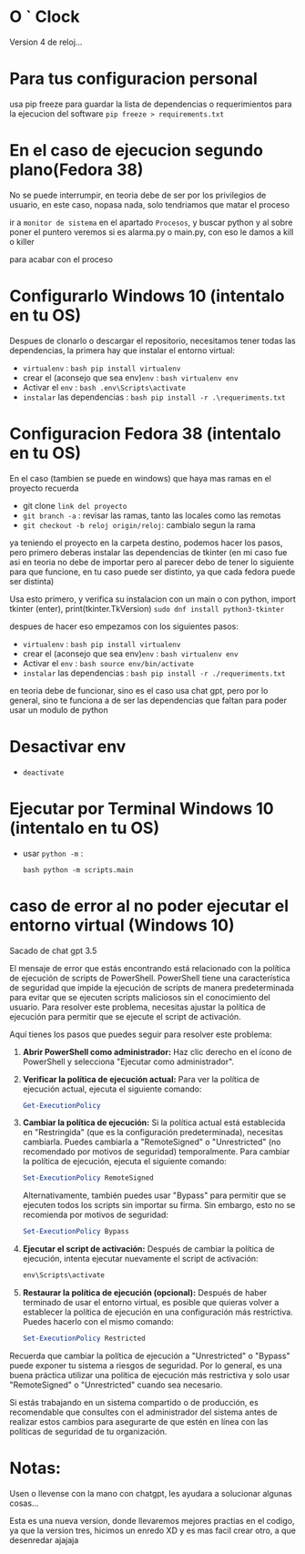 
# O ` Clock 

Version 4 de reloj...

# Para tus configuracion personal

usa pip freeze para guardar la lista de dependencias o requerimientos para la ejecucion del software
``` pip freeze > requirements.txt ```

# En el caso de ejecucion segundo plano(Fedora 38)

No se puede interrumpir, en teoria debe de ser por los privilegios de usuario, en este caso, nopasa nada, solo tendriamos que matar el proceso

ir a `monitor de sistema` en el apartado `Procesos`, y buscar python y al sobre poner el puntero veremos si es alarma.py o main.py, con eso le damos a kill o killer

para acabar con el proceso

# Configurarlo Windows 10 (intentalo en tu OS)

Despues de clonarlo o descargar el repositorio, necesitamos tener todas las dependencias, la primera hay que instalar el entorno virtual:

- `virtualenv` : ```bash pip install virtualenv```
- crear el (aconsejo que sea env)`env` : ```bash virtualenv env```
- Activar el `env` : ```bash .env\Scripts\activate```
- `instalar` las dependencias : ```bash pip install -r .\requeriments.txt```

# Configuracion Fedora 38 (intentalo en tu OS)

En el caso (tambien se puede en windows) que haya mas ramas en el proyecto recuerda 

- git clone `link del proyecto`
- `git branch -a` : revisar las ramas, tanto las locales como las remotas
- `git checkout -b reloj origin/reloj`: cambialo segun la rama

ya teniendo el proyecto en la carpeta destino, podemos hacer los pasos, pero primero deberas instalar las dependencias de tkinter (en mi caso fue asi en teoria no debe de importar pero al parecer debo de tener lo siguiente para que funcione, en tu caso puede ser distinto, ya que cada fedora puede ser distinta)
   
Usa esto primero, y verifica su instalacion con un main o con python, import tkinter (enter), print(tkinter.TkVersion)
   ```sudo dnf install python3-tkinter```

despues de hacer eso empezamos con los siguientes pasos:

- `virtualenv` : ```bash pip install virtualenv```
- crear el (aconsejo que sea env)`env` : ```bash virtualenv env```
- Activar el `env` : ```bash source env/bin/activate```
- `instalar` las dependencias : ```bash pip install -r ./requeriments.txt```

en teoria debe de funcionar, sino es el caso usa chat gpt, pero por lo general, sino te funciona a de ser las dependencias que faltan para poder usar un modulo de python

# Desactivar env

- ```deactivate```

# Ejecutar por Terminal Windows 10 (intentalo en tu OS)

- usar `python -m` : 

    ```bash python -m scripts.main ```


# caso de error al no poder ejecutar el entorno virtual (Windows 10)

Sacado de chat gpt 3.5

El mensaje de error que estás encontrando está relacionado con la política de ejecución de scripts de PowerShell. PowerShell tiene una característica de seguridad que impide la ejecución de scripts de manera predeterminada para evitar que se ejecuten scripts maliciosos sin el conocimiento del usuario. Para resolver este problema, necesitas ajustar la política de ejecución para permitir que se ejecute el script de activación.

Aquí tienes los pasos que puedes seguir para resolver este problema:

1. **Abrir PowerShell como administrador:** Haz clic derecho en el ícono de PowerShell y selecciona "Ejecutar como administrador".

2. **Verificar la política de ejecución actual:** Para ver la política de ejecución actual, ejecuta el siguiente comando:

   ```powershell
   Get-ExecutionPolicy
   ```

3. **Cambiar la política de ejecución:** Si la política actual está establecida en "Restringida" (que es la configuración predeterminada), necesitas cambiarla. Puedes cambiarla a "RemoteSigned" o "Unrestricted" (no recomendado por motivos de seguridad) temporalmente. Para cambiar la política de ejecución, ejecuta el siguiente comando:

   ```powershell
   Set-ExecutionPolicy RemoteSigned
   ```

   Alternativamente, también puedes usar "Bypass" para permitir que se ejecuten todos los scripts sin importar su firma. Sin embargo, esto no se recomienda por motivos de seguridad:

   ```powershell
   Set-ExecutionPolicy Bypass
   ```

4. **Ejecutar el script de activación:** Después de cambiar la política de ejecución, intenta ejecutar nuevamente el script de activación:

   ```powershell
   env\Scripts\activate
   ```

5. **Restaurar la política de ejecución (opcional):** Después de haber terminado de usar el entorno virtual, es posible que quieras volver a establecer la política de ejecución en una configuración más restrictiva. Puedes hacerlo con el mismo comando:

   ```powershell
   Set-ExecutionPolicy Restricted
   ```

Recuerda que cambiar la política de ejecución a "Unrestricted" o "Bypass" puede exponer tu sistema a riesgos de seguridad. Por lo general, es una buena práctica utilizar una política de ejecución más restrictiva y solo usar "RemoteSigned" o "Unrestricted" cuando sea necesario.

Si estás trabajando en un sistema compartido o de producción, es recomendable que consultes con el administrador del sistema antes de realizar estos cambios para asegurarte de que estén en línea con las políticas de seguridad de tu organización.



# Notas:

Usen o llevense con la mano con chatgpt, les ayudara a solucionar algunas cosas...

Esta es una nueva version, donde llevaremos mejores practias en el codigo, ya que la version tres, hicimos un enredo XD y es mas facil crear otro, a que desenredar ajajaja